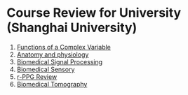 <!--
 * @Author: Harryhht
 * @Date: 2021-12-20 17:01:37
 * @LastEditors: Harryhht
 * @LastEditTime: 2022-04-13 21:22:20
 * @Description: 
-->
# Course Review for University (Shanghai University)
1. [Functions of a Complex Variable](./complex_html)
2. [Anatomy and physiology](./解剖.md)
3. [Biomedical Signal Processing](./Biomedical%20signal%20Processing.html)
4. [Biomedical Sensory](./Biomedical_Sensory.html)
5. [r-PPG Review](./rPPG_Literature_Review.html)
6. [Biomedical Tomography](./Biomedical%20Tomography.html)